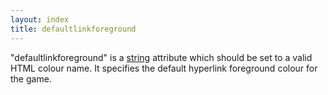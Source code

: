 ```yaml
---
layout: index
title: defaultlinkforeground
---
```


"defaultlinkforeground" is a [string](../types/string.html) attribute which should be set to a valid HTML colour name. It specifies the default hyperlink foreground colour for the game.
